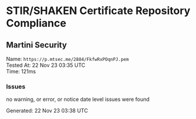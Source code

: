 # STIR/SHAKEN Certificate Repository Compliance

## Martini Security

Name: `https://p.mtsec.me/2884/FkfwRxPOqnPJ.pem`\
Tested At: 22 Nov 23 03:35 UTC\
Time: 121ms

### Issues

no warning, or error, or notice date level issues were found

Generated: 22 Nov 23 03:38 UTC